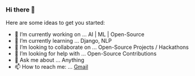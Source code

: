 ### Hi there 👋

Here are some ideas to get you started:

- 🔭 I’m currently working on ... AI | ML | Open-Source
- 🌱 I’m currently learning ... Django, NLP
- 👯 I’m looking to collaborate on ... Open-Source Projects / Hackathons
- 🤔 I’m looking for help with ... Open-Source Contributions
- 💬 Ask me about ... Anything
- 📫 How to reach me: ... [Gmail](akhithite@gmail.com)
